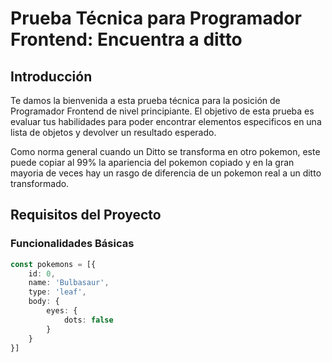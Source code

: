 # Prueba Técnica para Programador Frontend: Encuentra a ditto

## Introducción

Te damos la bienvenida a esta prueba técnica para la posición de Programador Frontend de nivel principiante. El objetivo de esta prueba es evaluar tus habilidades para poder encontrar elementos especificos en una lista de objetos y devolver un resultado esperado.

Como norma general cuando un Ditto se transforma en otro pokemon, este puede copiar al 99% la apariencia del pokemon copiado y en la gran mayoria de veces hay un rasgo de diferencia de un pokemon real a un ditto transformado. 

## Requisitos del Proyecto

### Funcionalidades Básicas
```ts
const pokemons = [{
    id: 0, 
    name: 'Bulbasaur',
    type: 'leaf',
    body: {
        eyes: {
            dots: false
        }
    }
}]
```
